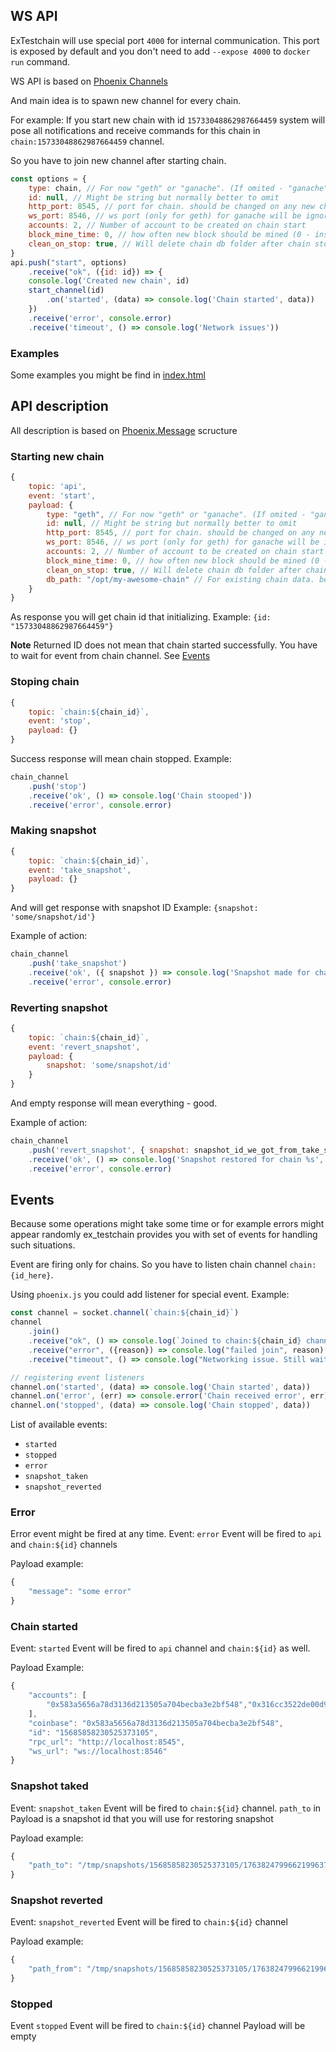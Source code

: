 ## WS API
ExTestchain will use special port `4000` for internal communication.
This port is exposed by default and you don't need to add `--expose 4000` to `docker run` command.

WS API is based on [Phoenix Channels](https://hexdocs.pm/phoenix/channels.html#content)

And main idea is to spawn new channel for every chain.

For example: If you start new chain with id `15733048862987664459` system will pose all notifications and receive commands for this chain in `chain:15733048862987664459` channel.

So you have to join new channel after starting chain.

```javascript
const options = {
    type: chain, // For now "geth" or "ganache". (If omited - "ganache" will be used)
    id: null, // Might be string but normally better to omit
    http_port: 8545, // port for chain. should be changed on any new chain
    ws_port: 8546, // ws port (only for geth) for ganache will be ignored
    accounts: 2, // Number of account to be created on chain start
    block_mine_time: 0, // how often new block should be mined (0 - instamine)
    clean_on_stop: true, // Will delete chain db folder after chain stop
}
api.push("start", options)
    .receive("ok", ({id: id}) => {
    console.log('Created new chain', id)
    start_channel(id)
        .on('started', (data) => console.log('Chain started', data))
    })
    .receive('error', console.error)
    .receive('timeout', () => console.log('Network issues'))
```

### Examples

Some examples you might be find in [index.html](../apps/web_api/priv/static/index.html)

## API description

All description is based on [Phoenix.Message](https://hexdocs.pm/phoenix/channels.html#messages) scructure 

### Starting new chain

```js
{
    topic: 'api',
    event: 'start',
    payload: {
        type: "geth", // For now "geth" or "ganache". (If omited - "ganache" will be used)
        id: null, // Might be string but normally better to omit
        http_port: 8545, // port for chain. should be changed on any new chain
        ws_port: 8546, // ws port (only for geth) for ganache will be ignored
        accounts: 2, // Number of account to be created on chain start
        block_mine_time: 0, // how often new block should be mined (0 - instamine)
        clean_on_stop: true, // Will delete chain db folder after chain stop
        db_path: "/opt/my-awesome-chain" // For existing chain data. be sure you mounted volume to docker
    }
}
```

As response you will get chain id that initializing. 
Example: `{id: "15733048862987664459"}`

**Note** 
Returned ID does not mean that chain started successfully.
You have to wait for event from chain channel. See [Events](#events)

### Stoping chain

```js
{
    topic: `chain:${chain_id}`,
    event: 'stop',
    payload: {}
}
```

Success response will mean chain stopped.
Example:
```js
chain_channel
    .push('stop')
    .receive('ok', () => console.log('Chain stooped'))
    .receive('error', console.error)
```

### Making snapshot

```js
{
    topic: `chain:${chain_id}`,
    event: 'take_snapshot',
    payload: {}
}
```

And will get response with snapshot ID 
Example: `{snapshot: 'some/snapshot/id'}`

Example of action:
```js
chain_channel
    .push('take_snapshot')
    .receive('ok', ({ snapshot }) => console.log('Snapshot made for chain %s snapshot: %s', id, snapshot))
    .receive('error', console.error)
```

### Reverting snapshot

```js
{
    topic: `chain:${chain_id}`,
    event: 'revert_snapshot',
    payload: {
        snapshot: 'some/snapshot/id'
    }
}
```

And empty response will mean everything - good.

Example of action:
```js
chain_channel
    .push('revert_snapshot', { snapshot: snapshot_id_we_got_from_take_snapshot })
    .receive('ok', () => console.log('Snapshot restored for chain %s', id))
    .receive('error', console.error)
```

## Events
Because some operations might take some time or for example errors might appear randomly
ex_testchain provides you with set of events for handling such situations.

Event are firing only for chains. So you have to listen chain channel `chain:{id_here}`.

Using `phoenix.js` you could add listener for special event. 
Example: 
```js
const channel = socket.channel(`chain:${chain_id}`)
channel
    .join()
    .receive("ok", () => console.log(`Joined to chain:${chain_id} channel`))
    .receive("error", ({reason}) => console.log("failed join", reason) )
    .receive("timeout", () => console.log("Networking issue. Still waiting..."))

// registering event listeners
channel.on('started', (data) => console.log('Chain started', data))
channel.on('error', (err) => console.error('Chain received error', err))
channel.on('stopped', (data) => console.log('Chain stopped', data))
```

List of available events:
 - `started`
 - `stopped`
 - `error` 
 - `snapshot_taken` 
 - `snapshot_reverted`
 
### Error
Error event might be fired at any time.
Event: `error`
Event will be fired to `api` and `chain:${id}` channels

Payload example:
```js
{
    "message": "some error"
}
```

### Chain started
Event: `started`
Event will be fired to `api` channel and `chain:${id}` as well.

Payload Example: 
```js
{
    "accounts": [
        "0x583a5656a78d3136d213505a704becba3e2bf548","0x316cc3522de00d9e276adc457d53e31eaa25c921"
    ],
    "coinbase": "0x583a5656a78d3136d213505a704becba3e2bf548",
    "id": "15685858230525373105",
    "rpc_url": "http://localhost:8545",
    "ws_url": "ws://localhost:8546"
}
```

### Snapshot taked
Event: `snapshot_taken`
Event will be fired to `chain:${id}` channel.
`path_to` in Payload is a snapshot id that you will use for restoring snapshot

Payload example: 
```js
{
    "path_to": "/tmp/snapshots/15685858230525373105/17638247996621996374"
}
```

### Snapshot reverted
Event: `snapshot_reverted`
Event will be fired to `chain:${id}` channel

Payload example:
```js
{
    "path_from": "/tmp/snapshots/15685858230525373105/17638247996621996374"
}
```

### Stopped
Event `stopped`
Event will be fired to `chain:${id}` channel
Payload will be empty
